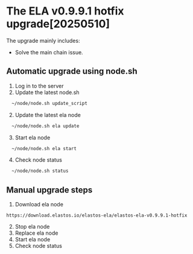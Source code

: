 # The ELA v0.9.9.1 hotfix upgrade[20250510]

The upgrade mainly includes:

- Solve the main chain issue.

## Automatic upgrade using node.sh

1. Log in to the server
2. Update the latest node.sh

```bash
  ~/node/node.sh update_script
```

2. Update the latest ela node

```bash
  ~/node/node.sh ela update
```

3. Start ela node

```bash
  ~/node/node.sh ela start
```

4. Check node status

```bash
  ~/node/node.sh status
```

## Manual upgrade steps

1. Download ela node

```
https://download.elastos.io/elastos-ela/elastos-ela-v0.9.9.1-hotfix
```

2. Stop ela node
3. Replace ela node
4. Start ela node
5. Check node status
